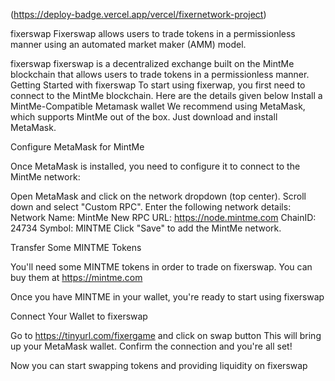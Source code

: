 (https://deploy-badge.vercel.app/vercel/fixernetwork-project)

fixerswap
Fixerswap allows users to trade tokens in a permissionless manner using an automated market maker (AMM) model.

fixerswap
fixerswap is a decentralized exchange built on the MintMe blockchain that allows users to trade tokens in a permissionless manner.
Getting Started with fixerswap
To start using fixerwap, you first need to connect to the MintMe blockchain. Here are the details given below
Install a MintMe-Compatible Metamask wallet
We recommend using MetaMask, which supports MintMe out of the box. Just download and install MetaMask.

Configure MetaMask for MintMe

Once MetaMask is installed, you need to configure it to connect to the MintMe network:

Open MetaMask and click on the network dropdown (top center).
Scroll down and select "Custom RPC".
Enter the following network details:
Network Name: MintMe
New RPC URL: https://node.mintme.com
ChainID: 24734
Symbol: MINTME
Click "Save" to add the MintMe network.

Transfer Some MINTME Tokens

You'll need some MINTME tokens in order to trade on fixerswap. 
You can buy them at https://mintme.com

Once you have MINTME in your wallet, you're ready to start using fixerswap

Connect Your Wallet to fixerswap

Go to https://tinyurl.com/fixergame
and click on swap button This will bring up your MetaMask wallet. Confirm the connection and you're all set!

Now you can start swapping tokens and providing liquidity on fixerswap 
